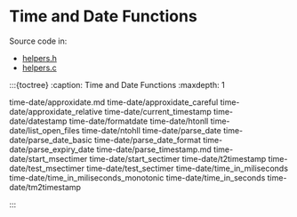 # Time and Date Functions

Source code in:

- [helpers.h](https://github.com/artgins/yunetas/blob/main/kernel/c/gobj-c/src/helpers.h)
- [helpers.c](https://github.com/artgins/yunetas/blob/main/kernel/c/gobj-c/src/helpers.c)

:::{toctree}
:caption: Time and Date Functions
:maxdepth: 1

time-date/approxidate.md
time-date/approxidate_careful
time-date/approxidate_relative
time-date/current_timestamp
time-date/datestamp
time-date/formatdate
time-date/htonll
time-date/list_open_files
time-date/ntohll
time-date/parse_date
time-date/parse_date_basic
time-date/parse_date_format
time-date/parse_expiry_date
time-date/parse_timestamp.md
time-date/start_msectimer
time-date/start_sectimer
time-date/t2timestamp
time-date/test_msectimer
time-date/test_sectimer
time-date/time_in_miliseconds
time-date/time_in_miliseconds_monotonic
time-date/time_in_seconds
time-date/tm2timestamp

:::
